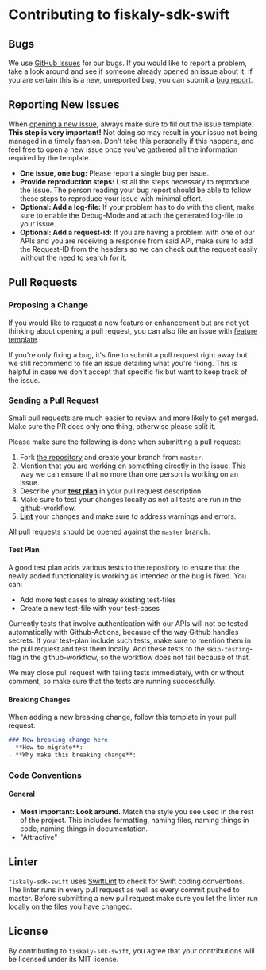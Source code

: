 # Contributing to fiskaly-sdk-swift

## Bugs

We use [GitHub Issues](https://github.com/fiskaly/fiskaly-sdk-swift/issues) for our bugs. If you would like to report a problem, take a look around and see if someone already opened an issue about it. If you are certain this is a new, unreported bug, you can submit a [bug report](#reporting-new-issues).

## Reporting New Issues

When [opening a new issue](https://github.com/fiskaly/fiskaly-sdk-swift/issues/new/choose), always make sure to fill out the issue template. **This step is very important!** Not doing so may result in your issue not being managed in a timely fashion. Don't take this personally if this happens, and feel free to open a new issue once you've gathered all the information required by the template.

- **One issue, one bug:** Please report a single bug per issue.
- **Provide reproduction steps:** List all the steps necessary to reproduce the issue. The person reading your bug report should be able to follow these steps to reproduce your issue with minimal effort.
- **Optional: Add a log-file:** If your problem has to do with the client, make sure to enable the Debug-Mode and attach the generated log-file to your issue.
- **Optional: Add a request-id:** If you are having a problem with one of our APIs and you are receiving a response from said API, make sure to add the Request-ID from the headers so we can check out the request easily without the need to search for it.

## Pull Requests

### Proposing a Change

If you would like to request a new feature or enhancement but are not yet thinking about opening a pull request, you can also file an issue with [feature template](https://github.com/fiskaly/fiskaly-sdk-swift/issues/new?template=feature.md).

If you're only fixing a bug, it's fine to submit a pull request right away but we still recommend to file an issue detailing what you're fixing. This is helpful in case we don't accept that specific fix but want to keep track of the issue.

### Sending a Pull Request

Small pull requests are much easier to review and more likely to get merged. Make sure the PR does only one thing, otherwise please split it.

Please make sure the following is done when submitting a pull request:

1. Fork [the repository](https://github.com/fiskaly/fiskaly-sdk-swift) and create your branch from `master`.
2. Mention that you are working on something directly in the issue. This way we can ensure that no more than one person is working on an issue.
3. Describe your [**test plan**](#test-plan) in your pull request description. 
4. Make sure to test your changes locally as not all tests are run in the github-workflow.
5. [**Lint**](#linter) your changes and make sure to address warnings and errors.

All pull requests should be opened against the `master` branch.

#### Test Plan

A good test plan adds various tests to the repository to ensure that the newly added functionality is working as intended or the bug is fixed. You can: 
- Add more test cases to alreay existing test-files
- Create a new test-file with your test-cases

Currently tests that involve authentication with our APIs will not be tested automatically with Github-Actions, because of the way Github handles secrets. If your test-plan include such tests, make sure to mention them in the pull request and test them locally. 
Add these tests to the `skip-testing`-flag in the github-workflow, so the workflow does not fail because of that.

We may close pull request with failing tests immediately, with or without comment, so make sure that the tests are running successfully.

#### Breaking Changes

When adding a new breaking change, follow this template in your pull request:

```md
### New breaking change here
- **How to migrate**:
- **Why make this breaking change**:
```

### Code Conventions

#### General

- **Most important: Look around.** Match the style you see used in the rest of the project. This includes formatting, naming files, naming things in code, naming things in documentation.
- "Attractive"

## Linter

`fiskaly-sdk-swift` uses [SwiftLint](https://github.com/realm/SwiftLint) to check for Swift coding conventions. The linter runs in every pull request as well as every commit pushed to master. Before submitting a new pull request make sure you let the linter run locally on the files you have changed.

## License

By contributing to `fiskaly-sdk-swift`, you agree that your contributions will be licensed under its MIT license.